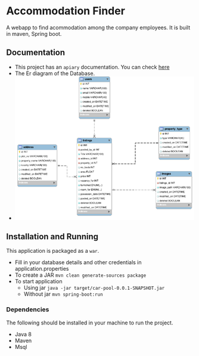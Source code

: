# Accommodation Finder
A webapp to find acommodation among the company employees. It is built in maven, Spring boot.

## Documentation
* This project has an `apiary` documentation. You can check [here](docs.accommodationfinder.apiary.io)
* The Er diagram of the Database.
* ![ER Diagram](https://raw.githubusercontent.com/kchetan/accom-finder/master/documentation_files/accommodation_erdiagram.png)

## Installation and Running
This application is packaged as a `war`.
* Fill in your database details and other credentials in application.properties
*  To create a JAR
	`mvn clean generate-sources package`
* To start application
	- Using jar 
		`java -jar target/car-pool-0.0.1-SNAPSHOT.jar`
	- Without jar
		`mvn spring-boot:run`
	
### Dependencies
The following should be installed in your machine to run the project.
* Java 8
* Maven
* Msql
